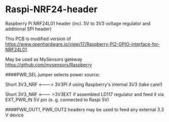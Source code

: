 # Raspi-NRF24-header
Raspberry Pi NRF24L01 header (incl. 5V to 3V3 voltage regulator and additional SPI header)

This PCB is modified version of
https://www.openhardware.io/view/17/Raspberry-Pi2-GPIO-interface-for-NRF24L01.

May be used as MySensors gateway
https://github.com/mysensors/Raspberry

####PWR_SEL jumper 
selects power source:

Short 3V3_NRF <---> 3V3PI  if using Raspberry's internal 3V3 (take care!)

Short 3V3_NRF <--- >3V3EXT if assembled LD117 regulator and feed it via EXT_PWR_IN 5V pin (e. g. connected to Raspi 5V)


####PWR_OUT1, PWR_OUT2 headers 
may be used to feed any external 3.3 V device
